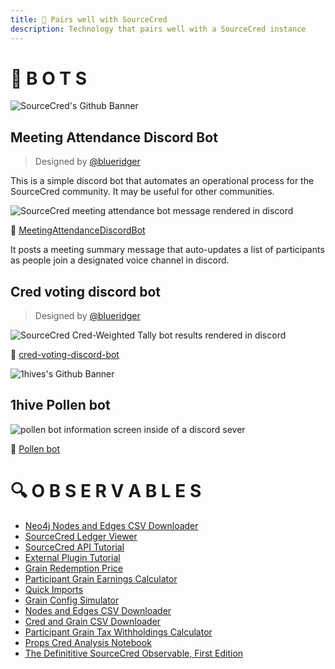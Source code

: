 ```yaml
---
title: 🤝 Pairs well with SourceCred
description: Technology that pairs well with a SourceCred instance
---
```


# 🤖 B O T S

![SourceCred's Github Banner](/img/uploads/sourcecred.png "SourceCred's Github Banner")

## Meeting Attendance Discord Bot

> Designed by [@blueridger](https://github.com/blueridger)

This is a simple discord bot that automates an operational process for the
SourceCred community. It may be useful for other communities.

![SourceCred meeting attendance bot message rendered in discord](/img/uploads/meeting.png "SourceCred meeting attendance bot message rendered in discord")

🤖
[MeetingAttendanceDiscordBot](https://github.com/blueridger/MeetingAttendanceDiscordBot)

It posts a meeting summary message that auto-updates a list of participants as
people join a designated voice channel in discord.

## Cred voting discord bot

> Designed by [@blueridger](https://github.com/blueridger)

![SourceCred Cred-Weighted Tally bot results rendered in discord](/img/uploads/tallyoo.png "SourceCred Cred-Weighted Tally bot results rendered in discord")

🤖
[cred-voting-discord-bot](https://github.com/blueridger/cred-voting-discord-bot)

![1hives's Github Banner](/img/uploads/1hive-banner.png "1hives's Github Banner")

## 1hive Pollen bot

![pollen bot information screen inside of a discord sever](/img/uploads/pbot.png "pollen bot information screen inside of a discord sever")

🤖 [Pollen bot](https://github.com/1Hive/pollen-bot)

# 🔍 O B S E R V A B L E S

- [Neo4j Nodes and Edges CSV Downloader](https://observablehq.com/@sourcecred/neo4j-nodes-and-edges-csv-downloader)
- [SourceCred Ledger Viewer](https://observablehq.com/@sourcecred/sourcecred-ledger-viewer)
- [SourceCred API Tutorial](https://observablehq.com/@sourcecred/api-tutorial)
- [External Plugin Tutorial](https://observablehq.com/@sourcecred/external-plugin-tutorial)
- [Grain Redemption Price](https://observablehq.com/@sourcecred/grain-redemption-price)
- [Participant Grain Earnings Calculator](https://observablehq.com/@sourcecred/participant-grain-earnings-calculator)
- [Quick Imports](https://observablehq.com/@sourcecred/quick-imports)
- [Grain Config Simulator](https://observablehq.com/@sourcecred/grain-config-simulator)
- [Nodes and Edges CSV Downloader](https://observablehq.com/@sourcecred/nodes-and-edges-csv-downloader)
- [Cred and Grain CSV Downloader](https://observablehq.com/@sourcecred/cred-and-grain-csv-downloader)
- [Participant Grain Tax Withholdings Calculator](https://observablehq.com/@sourcecred/participant-grain-tax-withholdings-calculator)
- [Props Cred Analysis Notebook](https://observablehq.com/@sourcecred/props-cred-analysis-notebook)
- [The Definititive SourceCred Observable, First Edition](https://observablehq.com/@sourcecred/the-definititive-sourcecred-observable-first-edition)
